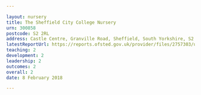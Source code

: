 ```yaml
---

layout: nursery
title: The Sheffield City College Nursery
urn: 300858
postcode: S2 2RL
address: Castle Centre, Granville Road, Sheffield, South Yorkshire, S2 2RL
latestReportUrl: https://reports.ofsted.gov.uk/provider/files/2757303/urn/300858.pdf
teaching: 2
development: 2
leadership: 2
outcomes: 2
overall: 2
date: 8 February 2018

---
```

